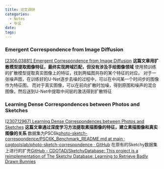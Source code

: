 ```yaml
---
title: 论文调研
categories:
  - Notes
  - 毕设
date:
tags:
---
```

### Emergent Correspondence from Image Diffusion
[[2306.03881] Emergent Correspondence from Image Diffusion](https://ar5iv.labs.arxiv.org/html/2306.03881?_immersive_translate_auto_translate=1) 
**这篇文章用扩散模型提取图像特征，最终实现跨域匹配，但没有涉及手绘图像领域**
使用预训练的扩散模型提取真实图像上的特征，找到两幅图共存的某个特征的对应。
对于一张噪声图，在训练好的U-Net逐步去噪的过程中，可以在中间某一个时间步的图像作为特征图。
而对于真实图像，可以在前向扩散时加噪，得到原图和噪声的混合图像，然后送到U-Net中提取中间层的激活得到扩散特征

### Learning Dense Correspondences between Photos and Sketches
[[2307.12967] Learning Dense Correspondences between Photos and Sketches](https://ar5iv.labs.arxiv.org/html/2307.12967?_immersive_translate_auto_translate=1) 
**这篇文章通过深度学习方法提取素描图像的特征，建立素描图像和真实图像的关系**
数据集为PSC6k[photo-sketch-correspondence/PSC6K\_Benchmark\_README.md at main · cogtoolslab/photo-sketch-correspondence · GitHub](https://github.com/cogtoolslab/photo-sketch-correspondence/blob/main/PSC6K_Benchmark_README.md) 
在原有的Sketchy数据集上进行的扩充[GitHub - CDOTAD/SketchyDatabase: This project is a reimplementation of The Sketchy Database: Learning to Retrieve Badly Drawn Bunnies](https://github.com/CDOTAD/SketchyDatabase?tab=readme-ov-file)
